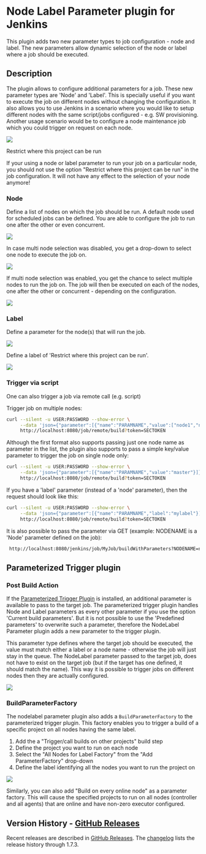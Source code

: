 # Node Label Parameter plugin for Jenkins

This plugin adds two new parameter types to job configuration - node and label.
The new parameters allow dynamic selection of the node or label where a job should be executed.

## Description

The plugin allows to configure additional parameters for a job.
These new parameter types are 'Node' and 'Label'.
This is specially useful if you want to execute the job on different nodes without changing the configuration.
It also allows you to use Jenkins in a scenario where you would like to setup different nodes with the same script/jobs configured - e.g. SW provisioning.
Another usage scenario would be to configure a node maintenance job which you could trigger on request on each node.

![](images/selectParameter.jpg)

Restrict where this project can be run

If your using a node or label parameter to run your job on a particular node, you should not use the option "Restrict where this project can be run" in the job configuration.
It will not have any effect to the selection of your node anymore!

### Node

Define a list of nodes on which the job should be run.
A default node used for scheduled jobs can be defined.
You are able to configure the job to run one after the other or even concurrent.

![](images/config_plugin.jpg)

In case multi node selection was disabled, you get a drop-down to select one node to execute the job on.

![](images/triggerWithNode.jpg)

If multi node selection was enabled, you get the chance to select multiple nodes to run the job on.
The job will then be executed on each of the nodes, one after the other or concurrent - depending on the configuration.

![](images/multinode_selection.jpg)

### Label

Define a parameter for the node(s) that will run the job.

![](images/labelParameter.jpg)

Define a label of 'Restrict where this project can be run'.

![](images/triggerWithLabel.jpg)

### Trigger via script

One can also trigger a job via remote call (e.g. script)

Trigger job on multiple nodes:

``` bash
curl --silent -u USER:PASSWORD --show-error \
     --data 'json={"parameter":[{"name":"PARAMNAME","value":["node1","node2"]}]}&Submit=Build' \
     http://localhost:8080/job/remote/build?token=SECTOKEN
```

Although the first format also supports passing just one node name as parameter in the list, the plugin also supports to pass a simple key/value parameter to trigger the job on single node only:

``` bash
curl --silent -u USER:PASSWORD --show-error \
     --data 'json={"parameter":[{"name":"PARAMNAME","value":"master"}]}&Submit=Build' \
     http://localhost:8080/job/remote/build?token=SECTOKEN
```

If you have a 'label' parameter (instead of a 'node' parameter), then the request should look like this:

``` bash
curl --silent -u USER:PASSWORD --show-error \
     --data 'json={"parameter":[{"name":"PARAMNAME","label":"mylabel"}]}&Submit=Build' \
     http://localhost:8080/job/remote/build?token=SECTOKEN
```

It is also possible to pass the parameter via GET (example: NODENAME is a 'Node' parameter defined on the job):

``` bash
 http://localhost:8080/jenkins/job/MyJob/buildWithParameters?NODENAME=node1
```

## Parameterized Trigger plugin

### Post Build Action

If the [Parameterized Trigger Plugin](https://plugins.jenkins.io/parameterized-trigger/) is installed, an additional parameter is available to pass to the target job.
The parameterized trigger plugin handles Node and Label parameters as every other parameter if you use the option 'Current build parameters'.
But it is not possible to use the 'Predefined parameters' to overwrite such a parameter, therefore the NodeLabel Parameter plugin adds a new parameter to the trigger plugin.

This parameter type defines where the target job should be executed, the value must match either a label or a node name - otherwise the job will just stay in the queue.
The NodeLabel parameter passed to the target job, does not have to exist on the target job (but if the target has one defined, it should match the name).
This way it is possible to trigger jobs on different nodes then they are actually configured.

![](images/parameterized-trigger-param.jpg)

### BuildParameterFactory

The nodelabel parameter plugin also adds a `BuildParameterFactory` to the parameterized trigger plugin.
This factory enables you to trigger a build of a specific project on all nodes having the same label.

1.  Add the a "Trigger/call builds on other projects" build step
2.  Define the project you want to run on each node
3.  Select the "All Nodes for Label Factory" from the "Add ParameterFactory" drop-down
4.  Define the label identifying all the nodes you want to run the project on

![](images/screen-capture-4.jpg)

Similarly, you can also add "Build on every online node" as a parameter factory.
This will cause the specified projects to run on all nodes (controller and all agents) that are online and have non-zero executor
configured.

## Version History - [GitHub Releases](https://github.com/jenkinsci/nodelabelparameter-plugin/releases)

Recent releases are described in [GitHub Releases](https://github.com/jenkinsci/nodelabelparameter-plugin/releases).
The [changelog](CHANGELOG.md) lists the release history through 1.7.3.
